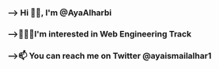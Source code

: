### --> Hi 👋🏻, I'm @AyaAlharbi
### -->👩🏻‍💻I'm interested in Web Engineering Track
### -->📫 You can reach me on Twitter @ayaismailalhar1



<!--
**AyaAlharbi/AyaAlharbi** is a ✨ _special_ ✨ repository because its `README.md` (this file) appears on your GitHub profile.

Here are some ideas to get you started:

- 🔭 I’m currently working on ...
- 🌱 I’m currently learning ...
- 👯 I’m looking to collaborate on ...
- 🤔 I’m looking for help with ...
- 💬 Ask me about ...
- 📫 How to reach me: ...
- 😄 Pronouns: ...
- ⚡ Fun fact: ...
-->
